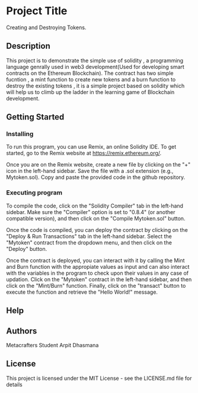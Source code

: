 # Project Title

Creating and Destroying Tokens.

## Description

This project is to demonstrate the simple use of solidity , a programming language genrally used in web3 development(Used for developing smart contracts on the Ethereum Blockchain). The contract has two simple fucntion , a mint function to create new tokens and a burn function to destroy the existing tokens , it is a simple project based on solidity which will help us to climb up the ladder in the learning game of Blockchain development.

## Getting Started

### Installing
To run this program, you can use Remix, an online Solidity IDE. To get started, go to the Remix website at https://remix.ethereum.org/.

Once you are on the Remix website, create a new file by clicking on the "+" icon in the left-hand sidebar. Save the file with a .sol extension (e.g., Mytoken.sol). Copy and paste the provided code in the github repository.

### Executing program
To compile the code, click on the "Solidity Compiler" tab in the left-hand sidebar. Make sure the "Compiler" option is set to "0.8.4" (or another compatible version), and then click on the "Compile Mytoken.sol" button.

Once the code is compiled, you can deploy the contract by clicking on the "Deploy & Run Transactions" tab in the left-hand sidebar. Select the "Mytoken" contract from the dropdown menu, and then click on the "Deploy" button.

Once the contract is deployed, you can interact with it by calling the Mint and Burn function with the appropiate values as input and can also interact with the variables in the program to check upon their values in any case of updation. Click on the "Mytoken" contract in the left-hand sidebar, and then click on the "Mint/Burn" function. Finally, click on the "transact" button to execute the function and retrieve the "Hello World!" message.


## Help


## Authors

Metacrafters Student Arpit Dhasmana


## License

This project is licensed under the MIT License - see the LICENSE.md file for details
